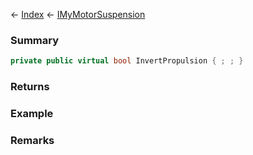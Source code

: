 ← [Index](Api-Index) ← [IMyMotorSuspension](Sandbox.ModAPI.Ingame.IMyMotorSuspension)

### Summary

```csharp
private public virtual bool InvertPropulsion { ; ; }
```

### Returns

### Example

### Remarks

